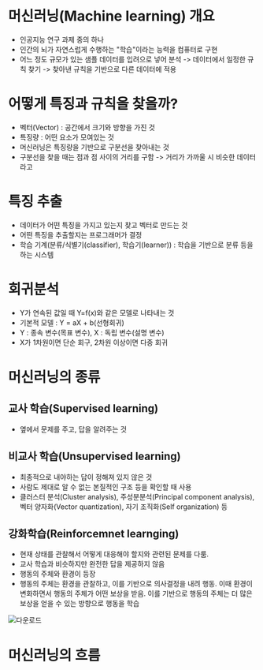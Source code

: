 # 머신러닝(Machine learning) 개요
- 인공지능 연구 과제 중의 하나
- 인간의 뇌가 자연스럽게 수행하는 "학습"이라는 능력을 컴퓨터로 구현
- 어느 정도 규모가 있는 샘플 데이터를 입려으로 넣어 분석 -> 데이터에서 일정한 규칙 찾기 -> 찾아낸 규칙을 기반으로 다른 데이터에 적용

# 어떻게 특징과 규칙을 찾을까?
- 벡터(Vector) : 공간에서 크기와 방향을 가진 것
- 특징량 : 어떤 요소가 모여있는 것
- 머신러닝은 특징량을 기반으로 구분선을 찾아내는 것
- 구분선을 찾을 때는 점과 점 사이의 거리를 구함 -> 거리가 가까울 시 비슷한 데이터라고 

# 특징 추출
- 데이터가 어떤 특징을 가지고 있는지 찾고 벡터로 만드는 것
- 어떤 특징을 추출할지는 프로그래머가 결정
- 학습 기계(분류/식별기(classifier), 학습기(learner)) : 학습을 기반으로 분류 등을 하는 시스템

# 회귀분석
- Y가 연속된 값일 때 Y=f(x)와 같은 모델로 나타내는 것
- 기본적 모델 : Y = aX + b(선형회귀)
- Y : 종속 변수(목표 변수), X : 독립 변수(설명 변수)
- X가 1차원이면 단순 회구, 2차원 이상이면 다중 회귀

# 머신러닝의 종류

## 교사 학습(Supervised learning)
- 옆에서 문제를 주고, 답을 알려주는 것

## 비교사 학습(Unsupervised learning)
- 최종적으로 내야하는 답이 정해져 있지 않은 것
- 사람도 제대로 알 수 없는 본질적인 구조 등을 확인할 때 사용
- 클러스터 분석(Cluster analysis), 주성분분석(Principal component analysis), 벡터 양자화(Vector quantization), 자기 조직화(Self organization) 등

## 강화학습(Reinforcemnet learnging)
- 현재 상태를 관찰해서 어떻게 대응해야 할지와 관련된 문제를 다룸.
- 교사 학습과 비슷하지만 완전한 답을 제공하지 않음
- 행동의 주체와 환경이 등장
- 행동의 주체는 환경을 관찰하고, 이를 기반으로 의사결정을 내려 행동. 이때 환경이 변화하면서 행동의 주체가 어떤 보상을 받음. 이를 기반으로 행동의 주체는 더 많은 보상을 얻을 수 있는 방향으로 행동을 학습

![다운로드](https://user-images.githubusercontent.com/80622859/182092645-918e59cb-d8bd-4808-a165-7b1bac1029e9.png)

# 머신러닝의 흐름

